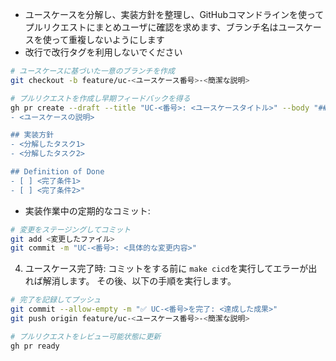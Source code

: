 - ユースケースを分解し、実装方針を整理し、GitHubコマンドラインを使ってプルリクエストにまとめユーザに確認を求めます、ブランチ名はユースケースを使って重複しないようにします
- 改行で改行タグを利用しないでください

```bash
# ユースケースに基づいた一意のブランチを作成
git checkout -b feature/uc-<ユースケース番号>-<簡潔な説明>

# プルリクエストを作成し早期フィードバックを得る
gh pr create --draft --title "UC-<番号>: <ユースケースタイトル>" --body "## 概要
- <ユースケースの説明>

## 実装方針
- <分解したタスク1>
- <分解したタスク2>

## Definition of Done
- [ ] <完了条件1>
- [ ] <完了条件2>"
```

- 実装作業中の定期的なコミット:
```bash
# 変更をステージングしてコミット
git add <変更したファイル>
git commit -m "UC-<番号>: <具体的な変更内容>"
```

4. ユースケース完了時:
コミットをする前に
`make cicd`を実行してエラーが出れば解消します。
その後、以下の手順を実行します。
```bash
# 完了を記録してプッシュ
git commit --allow-empty -m "✅ UC-<番号>を完了: <達成した成果>"
git push origin feature/uc-<ユースケース番号>-<簡潔な説明>

# プルリクエストをレビュー可能状態に更新
gh pr ready
```
